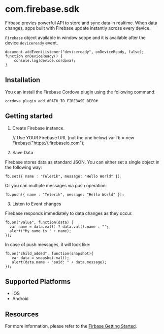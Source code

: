<!---
    Licensed to the Apache Software Foundation (ASF) under one
    or more contributor license agreements.  See the NOTICE file
    distributed with this work for additional information
    regarding copyright ownership.  The ASF licenses this file
    to you under the Apache License, Version 2.0 (the
    "License"); you may not use this file except in compliance
    with the License.  You may obtain a copy of the License at

      http://www.apache.org/licenses/LICENSE-2.0

    Unless required by applicable law or agreed to in writing,
    software distributed under the License is distributed on an
    "AS IS" BASIS, WITHOUT WARRANTIES OR CONDITIONS OF ANY
    KIND, either express or implied.  See the License for the
    specific language governing permissions and limitations
    under the License.
-->

# com.firebase.sdk

Firbase provies powerful API to store and sync data in realtime. When data changes, apps built with Firebase update instantly across every device.

`Firebase` object available in window scope and it is available after the device `deviceready` event.

    document.addEventListener("deviceready", onDeviceReady, false);
    function onDeviceReady() {
        console.log(device.cordova);
    }

## Installation

You can install the Firebase Cordova plugin using the following command:

    cordova plugin add #PATH_TO_FIREBASE_REPO#

## Getting started

1. Create Firebase instance.

      // Use YOUR Firebase URL (not the one below)
      var fb = new Firebase("https://<your-firebase>.firebaseio.com");

2. Save Data

Firebase stores data as standard JSON. You can either set a single object in the following way:

    fb.set({ name : "Telerik", message: "Hello World" });

Or you can multiple messages via push operation:

    fb.push({ name : "Telerik", message: "Hello World" });

3. Listen to Event changes

Firebase responds immediately to data changes as they occur.

    fb.on("value", function(data) {
      var name = data.val() ? data.val().name : "";
      alert("My name is " + name);
    });

In case of push messages, it will look like:

    fb.on("child_added", function(snapshot){
       var data = snapshot.val();
       alert(data.name + "said: " + data.message);
    });


## Supported Platforms

- iOS
- Android

## Resources

For more information, please refer to the [Firbase Getting Started](https://www.firebase.com/how-it-works.html).
